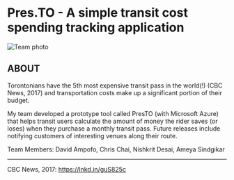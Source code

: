 # Pres.TO - A simple transit cost spending tracking application

![Team photo](https://github.com/dvampofo/tohacks2019/blob/master/images/tohacks2019_team.png?raw=true)

## ABOUT

Torontonians have the 5th most expensive transit pass in the world(!) (CBC News, 2017) and transportation costs make up a significant portion of their budget.

My team developed a prototype tool called PresTO (with Microsoft Azure) that helps transit users calculate the amount of money the rider saves (or loses) when they purchase a monthly transit pass. Future releases include notifying customers of interesting venues along their route.

Team Members: David Ampofo, Chris Chai, Nishkrit Desai, Ameya Sindgikar

---

CBC News, 2017: https://lnkd.in/guS825c
